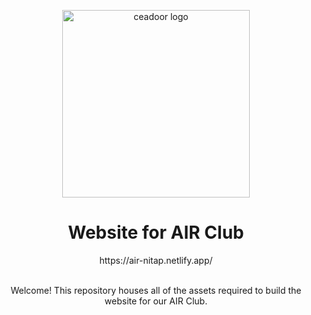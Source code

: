 <p align="center"><a href="https://air-nitap.netlify.app/" title="ceadoor"><img src="https://github.com/ceadoor/cea.ac.in/raw/master/src/assets/LOGO/ceadoor-PNG.png" alt="ceadoor logo" width="300" /></a></p>

<h1 align="center">Website for AIR Club</h1>

<p align="center">https://air-nitap.netlify.app/</p>

<br />
<div align="center">
Welcome! This repository houses all of the assets required to build the website for our AIR Club. <br />

